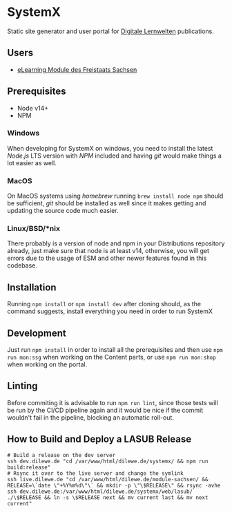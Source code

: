 # SystemX
Static site generator and user portal for [Digitale Lernwelten](https://dilewe.de/) publications.

## Users
- [eLearning Module des Freistaats Sachsen](https://module-sachsen.dilewe.de/)

## Prerequisites
- Node v14+
- NPM

### Windows
When developing for SystemX on windows, you need to install the latest *Node.js*
LTS version with *NPM* included and having *git* would make things a lot easier
as well.

### MacOS
On MacOS systems using *homebrew* running `brew install node npm` should be
sufficient, *git* should be installed as well since it makes getting and updating
the source code much easier.

### Linux/BSD/*nix
There probably is a version of node and npm in your Distributions repository
already, just make sure that node is at least v14, otherwise, you will get
errors due to the usage of ESM and other newer features found in this codebase.

## Installation
Running `npm install` or `npm install dev` after cloning should, as the command suggests, install everything you need in order to run SystemX

## Development
Just run `npm install` in order to install all the prerequisites and then use `npm run mon:ssg` when working on the Content parts, or use `npm run mon:shop` when working on the portal.

## Linting
Before commiting it is advisable to run `npm run lint`, since those tests will be run by the CI/CD
pipeline again and it would be nice if the commit wouldn't fail in the pipeline, blocking an automatic roll-out.

## How to Build and Deploy a LASUB Release
```
# Build a release on the dev server
ssh dev.dilewe.de "cd /var/www/html/dilewe.de/systemx/ && npm run build:release"
# Rsync it over to the live server and change the symlink
ssh live.dilewe.de "cd /var/www/html/dilewe.de/module-sachsen/ && RELEASE=\`date \"+%Y%m%d\"\` && mkdir -p \"\$RELEASE\" && rsync -avhe ssh dev.dilewe.de:/var/www/html/dilewe.de/systemx/web/lasub/ ./\$RELEASE && ln -s \$RELEASE next && mv current last && mv next current"
```
